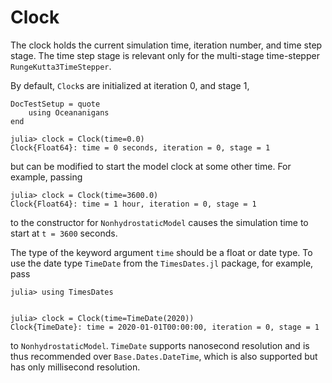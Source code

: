 # Clock

The clock holds the current simulation time, iteration number, and time step stage.
The time step stage is relevant only for the multi-stage time-stepper `RungeKutta3TimeStepper`.

By default, `Clock`s are initialized at iteration 0, and stage 1,

```@meta
DocTestSetup = quote
    using Oceananigans
end
```

```jldoctest
julia> clock = Clock(time=0.0)
Clock{Float64}: time = 0 seconds, iteration = 0, stage = 1
```

but can be modified to start the model clock at some other time.
For example, passing

```jldoctest
julia> clock = Clock(time=3600.0)
Clock{Float64}: time = 1 hour, iteration = 0, stage = 1
```

to the constructor for `NonhydrostaticModel` causes the simulation
time to start at ``t = 3600`` seconds.

The type of the keyword argument `time` should be a float or date type.
To use the date type `TimeDate` from the `TimesDates.jl` package,
for example, pass

```jldoctest
julia> using TimesDates


julia> clock = Clock(time=TimeDate(2020))
Clock{TimeDate}: time = 2020-01-01T00:00:00, iteration = 0, stage = 1
```

to `NonhydrostaticModel`.
`TimeDate` supports nanosecond resolution and is thus recommended over `Base.Dates.DateTime`,
which is also supported but has only millisecond resolution.
